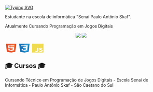 <a href="https://git.io/typing-svg"><img src="https://readme-typing-svg.demolab.com?font=Fira+Code&size=17&pause=1000&color=1D3DF7&random=false&width=435&lines=Ol%C3%A1%2C+Me+chamo+Pedro+Henrique!+%F0%9F%91%8B" alt="Typing SVG" /></a>

<p>Estudante na escola de informática "Senai Paulo Antônio Skaf".</p>

<p>Atualmente Cursando Programação em Jogos Digitais</p>

<div align="center">
 <img height="180em" src="https://github-readme-stats.vercel.app/api?username=Pedrohz77&show_icons=true&theme=radical"/>
 <img height="180em" src="https://github-readme-stats.vercel.app/api/top-langs/?username=Pedrohz77&layout=compact&theme=radical"/>
</div>

<div style="display: inline_block"><br>
<img align="center" alt="Pedro-HTML" height="30" width="40" src="https://raw.githubusercontent.com/devicons/devicon/master/icons/html5/html5-original.svg">
<img align="center" alt="Pedro-CSS" height="30" width="40" src="https://raw.githubusercontent.com/devicons/devicon/master/icons/css3/css3-original.svg">
 <img align="center" alt="Pedro-JS" height="30" width="40" src="https://raw.githubusercontent.com/devicons/devicon/master/icons/javascript/javascript-plain.svg">
</div>

<h2>🎓 Cursos 🎓</h2> 
 <p> Cursando Técnico em Programação de Jogos Digitais - Escola Senai de Informática - Paulo Antônio Skaf - São Caetano do Sul</p> 
</div>

